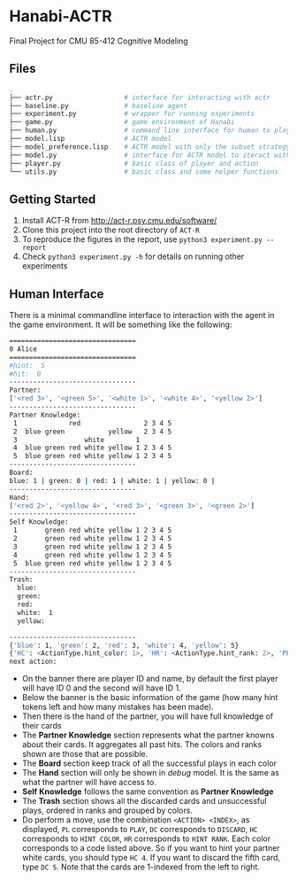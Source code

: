 # Hanabi-ACTR
Final Project for CMU 85-412 Cognitive Modeling

## Files
```sh
.
├── actr.py                  # interface for interacting with actr
├── baseline.py              # baseline agent
├── experiment.py            # wrapper for running experiments
├── game.py                  # game environment of Hanabi
├── human.py                 # command line interface for human to play
├── model.lisp               # ACTR model
├── model_preference.lisp    # ACTR model with only the subset strategy in the baseline player
├── model.py                 # interface for ACTR model to iteract with the game environment
├── player.py                # basic class of player and action
└── utils.py                 # basic class and some helper functions
```

## Getting Started
1. Install ACT-R from http://act-r.psy.cmu.edu/software/
2. Clone this project into the root directory of `ACT-R`
3. To reproduce the figures in the report, use `python3 experiment.py --report`
4. Check `python3 experiment.py -h` for details on running other experiments

## Human Interface
There is a minimal commandline interface to interaction with the agent in the game environment. It will be something like the following:
```sh
================================
0 Alice
================================
#hint:  5
#hit:  0
--------------------------------
Partner: 
['<red 3>', '<green 5>', '<white 1>', '<white 4>', '<yellow 2>']
--------------------------------
Partner Knowledge: 
 1             red                2 3 4 5
 2  blue green           yellow   2 3 4 5
 3                 white        1        
 4  blue green red white yellow 1 2 3 4 5
 5  blue green red white yellow 1 2 3 4 5
--------------------------------
Board:
blue: 1 | green: 0 | red: 1 | white: 1 | yellow: 0 |
--------------------------------
Hand: 
['<red 2>', '<yellow 4>', '<red 3>', '<green 3>', '<green 2>']
--------------------------------
Self Knowledge: 
 1       green red white yellow 1 2 3 4 5
 2       green red white yellow 1 2 3 4 5
 3       green red white yellow 1 2 3 4 5
 4       green red white yellow 1 2 3 4 5
 5  blue green red white yellow 1 2 3 4 5
--------------------------------
Trash:
  blue:   
  green:  
  red:    
  white:  1 
  yellow: 

--------------------------------
{'blue': 1, 'green': 2, 'red': 3, 'white': 4, 'yellow': 5}
{'HC': <ActionType.hint_color: 1>, 'HR': <ActionType.hint_rank: 2>, 'PL': <ActionType.play: 3>, 'DC': <ActionType.discard: 4>}
next action: 
```

* On the banner there are player ID and name, by default the first player will have ID 0 and the second will have ID 1.
* Below the banner is the basic information of the game (how many hint tokens left and how many mistakes has been made).
* Then there is the hand of the partner, you will have full knowledge of their cards
* The **Partner Knowledge** section represents what the partner knowns about their cards. It aggregates all past hits. The colors and ranks shown are those that are possible.
* The **Board** section keep track of all the successful plays in each color
* The **Hand** section will only be shown in *debug* model. It is the same as what the partner will have access to.
* **Self Knowledge** follows the same convention as **Partner Knowledge**
* The **Trash** section shows all the discarded cards and unsuccessful plays, ordered in ranks and grouped by colors.
* Do perform a move, use the combination `<ACTION> <INDEX>`, as displayed, `PL` corresponds to `PLAY`, `DC` corresponds to `DISCARD`, `HC` corresponds to `HINT COLOR`, `HR` corresponds to `HINT RANK`. Each color corresponds to a code listed above. So if you want to hint your partner white cards, you should type `HC 4`. If you want to discard the fifth card, type `DC 5`. Note that the cards are 1-indexed from the left to right.
